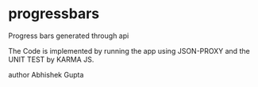 # progressbars
Progress bars generated through api

The Code is implemented by running the app using JSON-PROXY and the UNIT TEST by KARMA JS. 

author 
Abhishek Gupta
